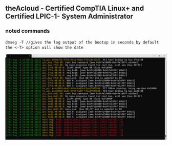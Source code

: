 ## theAcloud - Certified CompTIA Linux+  and Certified LPIC-1- System Administrator
### noted commands

    dmseg -T //gives the log output of the bootup in seconds by default the <-T> option will show the date 
    
![Boot Logs](dmesg.png)
